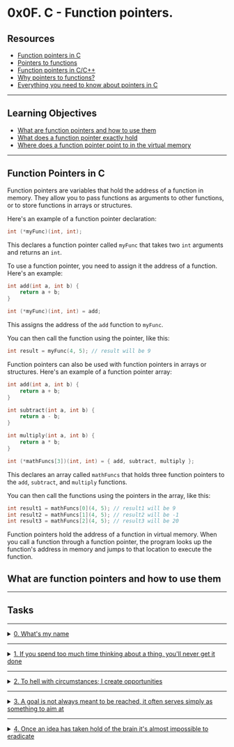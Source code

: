 # 0x0F. C - Function pointers.

## Resources
- [Function pointers in C]()
- [Pointers to functions]()
- [Function pointers in C/C++]()
- [Why pointers to functions?]()
- [Everything you need to know about pointers in C]()

---

## Learning Objectives

- [What are function pointers and how to use them](#what-are-function-pointers-and-how-to-use-them)
- [What does a function pointer exactly hold](#what-does-a-function-pointer-exactly-hold)
- [Where does a function pointer point to in the virtual memory](#where-does-a-function-pointer-point-to-in-the-virtual-memory)

---

## Function Pointers in C

Function pointers are variables that hold the address of a function in memory. They allow you to pass functions as arguments to other functions, or to store functions in arrays or structures.

Here's an example of a function pointer declaration:

```c
int (*myFunc)(int, int);

```

This declares a function pointer called `myFunc` that takes two `int` arguments and returns an `int`.

To use a function pointer, you need to assign it the address of a function. Here's an example:

```c
int add(int a, int b) {
    return a + b;
}

int (*myFunc)(int, int) = add;

```

This assigns the address of the `add` function to `myFunc`.

You can then call the function using the pointer, like this:

```c
int result = myFunc(4, 5); // result will be 9

```

Function pointers can also be used with function pointers in arrays or structures. Here's an example of a function pointer array:

```c
int add(int a, int b) {
    return a + b;
}

int subtract(int a, int b) {
    return a - b;
}

int multiply(int a, int b) {
    return a * b;
}

int (*mathFuncs[3])(int, int) = { add, subtract, multiply };

```

This declares an array called `mathFuncs` that holds three function pointers to the `add`, `subtract`, and `multiply` functions.

You can then call the functions using the pointers in the array, like this:

```c
int result1 = mathFuncs[0](4, 5); // result1 will be 9
int result2 = mathFuncs[1](4, 5); // result2 will be -1
int result3 = mathFuncs[2](4, 5); // result3 will be 20

```

Function pointers hold the address of a function in virtual memory. When you call a function through a function pointer, the program looks up the function's address in memory and jumps to that location to execute the function.

## What are function pointers and how to use them



---

## Tasks

---

<details>
<summary>
<a href="./0-print_name.c">0. What's my name</a>
</summary>

### 0\. What's my name

```c
#include "function_pointers.h"
#include <stdio.h>

/**
 * print_name_as_is - prints a name as is
 * @name: name to print
 *
 * Return: void
 */
void print_name_as_is(char *name)
{
	printf("Hello, my name is %s\n", name);
}

/**
 * print_name_uppercase - prints a name in uppercase
 * @name: name to print
 *
 * Return: void
 */
void print_name_uppercase(char *name)
{
    int i;

    printf("Hello, my uppercase name is ");
    for (i = 0; name[i]; i++)
    {
        if (name[i] >= 'a' && name[i] <= 'z')
            printf("%c", name[i] - 32);
        else
            printf("%c", name[i]);
    }
    printf("\n");
}

/**
 * main - check the code
 * Return: Always 0.
 */
int main(void)
{
	print_name("Bob", print_name_as_is);
	print_name("Bob Dylan", print_name_uppercase);
	printf("\n");
    return (0);
}
```

> Compiled with: `gcc -Wall -pedantic -Werror -Wextra 0-main.c 0-print_name.c -o 0-print_name`
> Output:
> ```shell
> $ ./0-print_name
> Hello, my name is Bob
> Hello, my uppercase name is BOB DYLAN
> ```

</details>

--- 

<details>
<summary>
<a href="./1-array_iterator.c">1. If you spend too much time thinking about a thing, you'll never get it done</a>
</summary>

### 1\. If you spend too much time thinking about a thing, you'll never get it done

```c
#include "function_pointers.h"
#include <stdio.h>

/**
 * print_elem - prints an integer
 * @elem: integer to print
 *
 * Return: void
 */
void print_elem(int elem)
{
    printf("%d\n", elem);
}

/**
 * print_elem_hex - prints an integer in hexadecimal
 * @elem: integer to print
 *
 * Return: void
 */
void print_elem_hex(int elem)
{
    printf("0x%x\n", elem);
}

/**
 * main - check the code
 * Return: Always 0.
 */
int main(void)
{
    int array[5] = {0, 98, 402, 1024, 4096};

    array_iterator(array, 5, print_elem);
    printf("\n");
    array_iterator(array, 5, print_elem_hex);
    return (0);
}
```

> Compiled with: `gcc -Wall -pedantic -Werror -Wextra 1-main.c 1-array_iterator.c -o 1-array_iterator`
> Output:
> ```shell
> $ ./1-array_iterator
> 0
> 98
> 402
> 1024
> 4096
> 
> 0x0
> 0x62
> 0x192
> 0x400
> 0x1000
> ```

</details>

---

<details>
<summary>
<a href="./2-int_index.c">2. To hell with circumstances; I create opportunities</a>
</summary>

### 2\. To hell with circumstances; I create opportunities

```c
#include "function_pointers.h"
#include <stdio.h>

/**
 * is_98 - checks if a number is equal to 98
 * @elem: integer to check
 *
 * Return: 1 if true, 0 otherwise
 */
int is_98(int elem)
{
    return (elem == 98);
}

/**
 * is_strictly_positive - checks if a number is greater than 0
 * @elem: integer to check
 *
 * Return: 1 if true, 0 otherwise
 */
int is_strictly_positive(int elem)
{
    return (elem > 0);
}

/**
 * main - check the code
 * Return: Always 0.
 */
int main(void)
{
    int array[5] = {0, 98, 402, 1024, 4096};
    int index;

    index = int_index(array, 5, is_98);
    printf("%d\n", index);
    index = int_index(array, 5, is_strictly_positive);
    printf("%d\n", index);
    index = int_index(array, 5, NULL);
    printf("%d\n", index);
    return (0);
}
```

> Compiled with: `gcc -Wall -pedantic -Werror -Wextra 2-main.c 2-int_index.c -o 2-int_index`
> Output:
> ```shell
> $ ./2-int_index
> 1
> 2
> -1
> ```

</details>

---

<details>
<summary>
<a href="./3-calc.h">3. A goal is not always meant to be reached, it often serves simply as something to aim at</a>
</summary>

### 3\. A goal is not always meant to be reached, it often serves simply as something to aim at

Write a program that performs simple operations.
- You are allowed to use the standard library
- Usage: `calc num1 operator num2`
- You can assume `num1` and `num2` are integers, so use the `atoi` function to convert them from the string input to `int`
- `operator` is one of the following:
    - `+`: addition
    - `-`: subtraction
    - `*`: multiplication
    - `/`: division
    - `%`: modulo
- The program prints the result of the operation, followed by a new line
- You can assume that the result of all operations can be stored in an `int`
- If the number of arguments is wrong, print `Error`, followed by a new line, and exit with the status `98`
- If the `operator` is none of the above, print `Error`, followed by a new line, and exit with the status `99`
- If the user tries to divide (`/` or `%`) by `0`, print `Error`, followed by a new line, and exit with the status `100`

This task requires that you create four different files.

- [`3-calc.h`](./3-calc.h) should contain all the function prototypes and data structures used by the program.
You can only use this structure:
```c
/**
 * struct op - Struct op
 *
 * @op: The operator
 * @f: The function associated
 */
typedef struct op
{
    char *op;
    int (*f)(int a, int b);
} op_t;
```

- [`3-op_functions.c`](./3-op_functions.c) should contain the 5 following functions (not more):
    - `op_add` that returns the sum of a and b. (prototype: `int op_add(int a, int b);`)
    - `op_sub` that returns the difference of a and b. (prototype: `int op_sub(int a, int b);`)
    - `op_mul` that returns the product of a and b. (prototype: `int op_mul(int a, int b);`)
    - `op_div` that returns the result of the division of a by b. (prototype: `int op_div(int a, int b);`)
    - `op_mod` that returns the remainder of the division of a by b. (prototype: `int op_mod(int a, int b);`)

- [`3-get_op_func.c`](./3-get_op_func.c) should contain the function that selects the correct function to perform the operation asked by the user. You’re not allowed to declare any other function.
    - Prototype:
        ```c
        int (*get_op_func(char *s))(int, int);
        ```
    - Where `s` is the operator passed as argument to the program.
    - Your function returns a pointer to the function that corresponds to the operator given as a parameter. Example: `get_op_func("+")` should return a pointer to the function `op_add`.
    - You are not allowed to use `else`, `switch`, `case`, `goto`, or ternary operator (`?:`).
    - You are not allowed to use `for` or `do ... while` loops.
    - You are not allowed to use more than one `if` statement in your code.
    - You are not allowed to use more than one `while` loop in your code.
    - If `s` does not match any of the 5 expected operators (`+`, `-`, `*`, `/`, `%`), return `NULL`.
    - You are only allowed to declare these two variables in this function:
        ```c
        op_t ops[] = {
            {"+", op_add},
            {"-", op_sub},
            {"*", op_mul},
            {"/", op_div},
            {"%", op_mod},
            {NULL, NULL}
        };
        int i;
        ```

- [`3-main.c`](./3-main.c) should contain your `main` function only.
    - You are not allowed to code any other function than `main` in the file `3-main.c`.
    - You are not allowed to directly call `op_add`, `op_sub`, `op_mul`, `op_div` and `op_mod` from the file `3-main.c`.
    - You have to use `atoi` to convert arguments to `int`.
    - You are not allowed to use any kind of loop (`for`, `do ... while`, `while`, etc.).
    - You are allowed a maximum of 3 `if` statements in your code.

> Compiled with: `gcc -Wall -pedantic -Werror -Wextra -std=gnu89 3-main.c 3-op_functions.c 3-get_op_func.c -o calc`

> Output:
> ```shell
> $ ./calc 1 + 1
> 2
> $ ./calc 1024 '*' 98
> 100352
> $ ./calc 1024 '/' 98
> 10
> $ ./calc 1024 '%' 98
> 38
> $ ./calc 1024 '+' 98
> 1122
> $ ./calc 1024 '-' 98
> 926
> $ ./calc 1024 'a' 98
> Error
> $ ./calc 1024 '+' 98 98
> Error
> $
> ```

</details>

--- 

<details>
<summary>
<a href="./100-main_opcodes.c">4. Once an idea has taken hold of the brain it's almost impossible to eradicate</a>
</summary>

### 4\. Once an idea has taken hold of the brain it's almost impossible to eradicate

Write a program that prints the [`opcodes`](https://en.wikipedia.org/wiki/Opcode) of its own main function.

- Usage: `./main number_of_bytes`
- Output format:
    - the opcodes should be printed in hexadecimal, lowercase
    - each opcode is two char long
    - listing ends with a new line
    - see example
- You are allowed to use `printf` and `atoi`
- You have to use `atoi` to convert the argument to an `int`
- If the number of arguments is not the correct one, print `Error`, followed by a new line, and exit with the status `1`
- If the number of bytes is negative, print `Error`, followed by a new line, and exit with the status `2`
- You do not have to compile with any flags

> Note: if you want to translate your opcodes to assembly instructions, you can use, for instance [udcli](https://sourceforge.net/projects/udis86/).

> Output:
```shell
$ ./main 21
55 48 89 e5 48 83 ec 30 89 7d dc 48 89 75 d0 83 7d dc 02 74 14
$ objdump -d -j.text -M intel main
[...]
00000000004005f6 <main>:
  4005f6:   55                      push   rbp
  4005f7:   48 89 e5                mov    rbp,rsp
  4005fa:   48 83 ec 30             sub    rsp,0x30
  4005fe:   89 7d dc                mov    DWORD PTR [rbp-0x24],edi
  400601:   48 89 75 d0             mov    QWORD PTR [rbp-0x30],rsi
  400605:   83 7d dc 02             cmp    DWORD PTR [rbp-0x24],0x2
  400609:   74 14                   je     40061f <main+0x29>
[...]
$ ./main 21 | udcli -64 -x -o 4005f6
00000000004005f6 55               push rbp                
00000000004005f7 4889e5           mov rbp, rsp            
00000000004005fa 4883ec30         sub rsp, 0x30           
00000000004005fe 897ddc           mov [rbp-0x24], edi     
0000000000400601 488975d0         mov [rbp-0x30], rsi     
0000000000400605 837ddc02         cmp dword [rbp-0x24], 0x2
0000000000400609 7414             jz 0x40061f
[...]
$
```
> Note 0: `je` is equivalent to `jz`
> Note 1: depending on how you write your `main` function, and on which machine you compile your program, the opcodes (and by extension the assembly code) might be different than the above example

</details>
